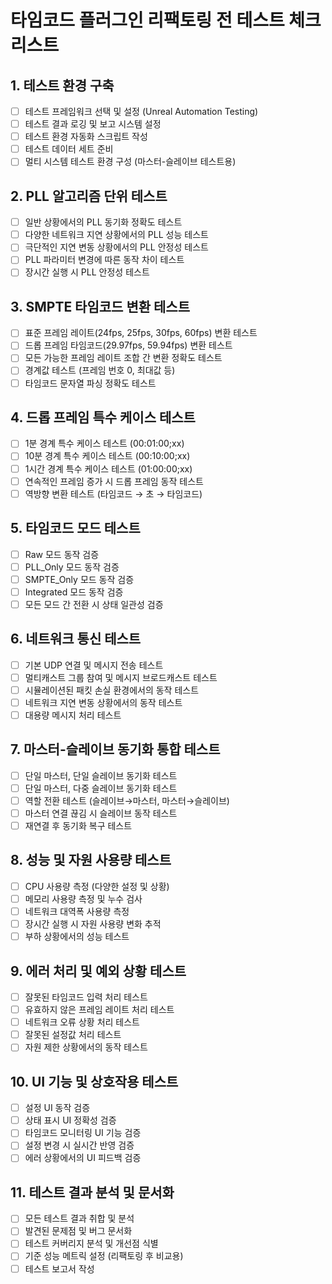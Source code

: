 # 타임코드 플러그인 리팩토링 전 테스트 체크리스트

## 1. 테스트 환경 구축
- [ ] 테스트 프레임워크 선택 및 설정 (Unreal Automation Testing)
- [ ] 테스트 결과 로깅 및 보고 시스템 설정
- [ ] 테스트 환경 자동화 스크립트 작성
- [ ] 테스트 데이터 세트 준비
- [ ] 멀티 시스템 테스트 환경 구성 (마스터-슬레이브 테스트용)

## 2. PLL 알고리즘 단위 테스트
- [ ] 일반 상황에서의 PLL 동기화 정확도 테스트
- [ ] 다양한 네트워크 지연 상황에서의 PLL 성능 테스트
- [ ] 극단적인 지연 변동 상황에서의 PLL 안정성 테스트
- [ ] PLL 파라미터 변경에 따른 동작 차이 테스트
- [ ] 장시간 실행 시 PLL 안정성 테스트

## 3. SMPTE 타임코드 변환 테스트
- [ ] 표준 프레임 레이트(24fps, 25fps, 30fps, 60fps) 변환 테스트
- [ ] 드롭 프레임 타임코드(29.97fps, 59.94fps) 변환 테스트
- [ ] 모든 가능한 프레임 레이트 조합 간 변환 정확도 테스트
- [ ] 경계값 테스트 (프레임 번호 0, 최대값 등)
- [ ] 타임코드 문자열 파싱 정확도 테스트

## 4. 드롭 프레임 특수 케이스 테스트
- [ ] 1분 경계 특수 케이스 테스트 (00:01:00;xx)
- [ ] 10분 경계 특수 케이스 테스트 (00:10:00;xx)
- [ ] 1시간 경계 특수 케이스 테스트 (01:00:00;xx)
- [ ] 연속적인 프레임 증가 시 드롭 프레임 동작 테스트
- [ ] 역방향 변환 테스트 (타임코드 → 초 → 타임코드)

## 5. 타임코드 모드 테스트
- [ ] Raw 모드 동작 검증
- [ ] PLL_Only 모드 동작 검증
- [ ] SMPTE_Only 모드 동작 검증
- [ ] Integrated 모드 동작 검증
- [ ] 모든 모드 간 전환 시 상태 일관성 검증

## 6. 네트워크 통신 테스트
- [ ] 기본 UDP 연결 및 메시지 전송 테스트
- [ ] 멀티캐스트 그룹 참여 및 메시지 브로드캐스트 테스트
- [ ] 시뮬레이션된 패킷 손실 환경에서의 동작 테스트
- [ ] 네트워크 지연 변동 상황에서의 동작 테스트
- [ ] 대용량 메시지 처리 테스트

## 7. 마스터-슬레이브 동기화 통합 테스트
- [ ] 단일 마스터, 단일 슬레이브 동기화 테스트
- [ ] 단일 마스터, 다중 슬레이브 동기화 테스트
- [ ] 역할 전환 테스트 (슬레이브→마스터, 마스터→슬레이브)
- [ ] 마스터 연결 끊김 시 슬레이브 동작 테스트
- [ ] 재연결 후 동기화 복구 테스트

## 8. 성능 및 자원 사용량 테스트
- [ ] CPU 사용량 측정 (다양한 설정 및 상황)
- [ ] 메모리 사용량 측정 및 누수 검사
- [ ] 네트워크 대역폭 사용량 측정
- [ ] 장시간 실행 시 자원 사용량 변화 추적
- [ ] 부하 상황에서의 성능 테스트

## 9. 에러 처리 및 예외 상황 테스트
- [ ] 잘못된 타임코드 입력 처리 테스트
- [ ] 유효하지 않은 프레임 레이트 처리 테스트
- [ ] 네트워크 오류 상황 처리 테스트
- [ ] 잘못된 설정값 처리 테스트
- [ ] 자원 제한 상황에서의 동작 테스트

## 10. UI 기능 및 상호작용 테스트
- [ ] 설정 UI 동작 검증
- [ ] 상태 표시 UI 정확성 검증
- [ ] 타임코드 모니터링 UI 기능 검증
- [ ] 설정 변경 시 실시간 반영 검증
- [ ] 에러 상황에서의 UI 피드백 검증

## 11. 테스트 결과 분석 및 문서화
- [ ] 모든 테스트 결과 취합 및 분석
- [ ] 발견된 문제점 및 버그 문서화
- [ ] 테스트 커버리지 분석 및 개선점 식별
- [ ] 기준 성능 메트릭 설정 (리팩토링 후 비교용)
- [ ] 테스트 보고서 작성